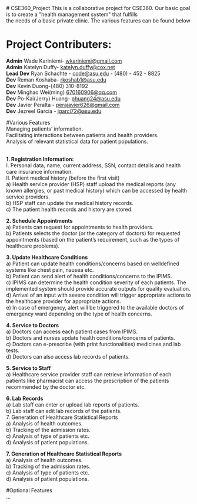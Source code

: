 <html>
<head>
# CSE360_Project
</head>

<body>
This is a collaborative project for CSE360. Our basic goal is to create a "health management system" that fulfills<br />
the needs of a basic private clinic. The various features can be found below

# Project Contributers:<br />
<b>Admin</b> Wade Kariniemi- wkariniemi@gmail.com<br />
<b>Admin</b> Katelyn Duffy- katelyn.duffy@cox.net<br />
<b>Lead Dev</b> Ryan Schachte - code@asu.edu - (480) - 452 - 8825<br />
<b>Dev</b> Reman Koshaba- rkoshab1@asu.edu<br />
<b>Dev</b> Kevin Duong-(480) 310-8192<br />
<b>Dev</b> Minghao Wei(ming) 670160906@qq.com<br />
<b>Dev</b> Po-Kai(Jerry) Huang- phuang24@asu.edu<br />
<b>Dev</b> Javier Peralta - perajavier626@gmail.com<br />
<b>Dev</b> Jezreel Garcia - jgarci72@asu.edu<br />



#Various Features<br />
Managing patients’ information. <br />
Facilitating interactions between patients and health providers.<br />
Analysis of relevant statistical data for patient populations.<br /><br />

<b>1. Registration Information:</b><br />
I. Personal data, name, current address, SSN, contact details
and health care insurance information.<br />
II. Patient medical history (before the first visit)<br />
  a) Health service provider (HSP) staff upload the
medical reports (any known allergies, or past medical
history) which can be accessed by health service
providers.<br />
b) HSP staff can update the medical history records.<br />
c) The patient health records and history are stored.<br />

<b>2. Schedule Appointments</b><br />
a) Patients can request for appointments to health
providers.<br />
b) Patients selects the doctor (or the category of
doctors) for requested appointments (based on
the patient’s requirement, such as the types of
healthcare problems).<br />

<b>3. Update Healthcare Conditions</b><br />
a) Patient can update health conditions/concerns based on welldefined
systems like chest pain, nausea etc. <br />
b) Patient can send alert of health conditions/concerns to the IPIMS. <br />
c) IPIMS can determine the health condition severity of each
patients. The implemented system should provide accurate
outputs for quality evaluation. <br />
d) Arrival of an input with severe condition will trigger appropriate
actions to the healthcare provider for appropriate actions. <br />
e) In case of emergency, alert will be triggered to the available
doctors of emergency ward depending on the type of health
concerns. <br />

<b>4. Service to Doctors</b> <br />
a) Doctors can access each patient cases from IPIMS. <br />
b) Doctors and nurses update health conditions/concerns of
patients. <br />
c) Doctors can e-prescribe (with print functionalities)
medicines and lab tests. <br />
d) Doctors can also access lab records of patients. <br />

<b>5. Service to Staff </b> <br />
a) Healthcare service provider staff can retrieve information of
each patients like pharmacist can access the prescription of
the patients recommended by the doctor etc. <br />

<b>6. Lab Records </b><br />
a) Lab staff can enter or upload lab reports of
patients.<br />
b) Lab staff can edit lab records of the patients.<br />
7. Generation of Healthcare Statistical Reports<br />
a) Analysis of health outcomes.<br />
b) Tracking of the admission rates.<br />
c) Analysis of type of patients etc.<br />
d) Analysis of patient populations.<br />

<b>7. Generation of Healthcare Statistical Reports </b><br />
a) Analysis of health outcomes.<br />
b) Tracking of the admission rates.<br />
c) Analysis of type of patients etc.<br />
d) Analysis of patient populations.<br />

#Optional Features<br/>
... <br/>

</body>
</html>
